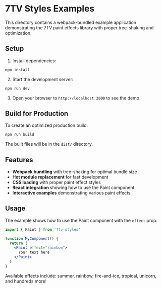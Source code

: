 # 7TV Styles Examples

This directory contains a webpack-bundled example application demonstrating the 7TV paint effects library with proper tree-shaking and optimization.

## Setup

1. Install dependencies:
```bash
npm install
```

2. Start the development server:
```bash
npm run dev
```

3. Open your browser to `http://localhost:3000` to see the demo

## Build for Production

To create an optimized production build:
```bash
npm run build
```

The built files will be in the `dist/` directory.

## Features

- **Webpack bundling** with tree-shaking for optimal bundle size
- **Hot module replacement** for fast development
- **CSS loading** with proper paint effect styles
- **React integration** showing how to use the Paint component
- **Interactive examples** demonstrating various paint effects

## Usage

The example shows how to use the Paint component with the `effect` prop:

```jsx
import { Paint } from '7tv-styles'

function MyComponent() {
  return (
    <Paint effect="rainbow">
      Your text here
    </Paint>
  )
}
```

Available effects include: summer, rainbow, fire-and-ice, tropical, unicorn, and hundreds more!
